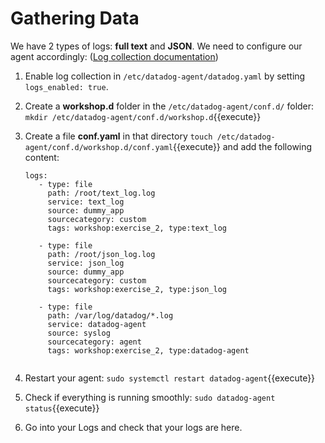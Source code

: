 # Gathering Data

We have 2 types of logs: **full text** and **JSON**. We need to configure our agent accordingly: (<a href="https://docs.datadoghq.com/logs/log_collection/" target="_datadog">Log collection documentation</a>)

1. Enable log collection in `/etc/datadog-agent/datadog.yaml` by setting `logs_enabled: true`. 
2. Create a  **workshop.d** folder in the `/etc/datadog-agent/conf.d/` folder: `mkdir /etc/datadog-agent/conf.d/workshop.d`{{execute}}
3. Create a file **conf.yaml** in that directory `touch /etc/datadog-agent/conf.d/workshop.d/conf.yaml`{{execute}} and add the following content:

    <pre><code>logs:
      - type: file
        path: /root/text_log.log
        service: text_log
        source: dummy_app
        sourcecategory: custom
        tags: workshop:exercise_2, type:text_log

      - type: file
        path: /root/json_log.log
        service: json_log
        source: dummy_app
        sourcecategory: custom
        tags: workshop:exercise_2, type:json_log

      - type: file
        path: /var/log/datadog/*.log
        service: datadog-agent
        source: syslog
        sourcecategory: agent
        tags: workshop:exercise_2, type:datadog-agent
    </code></pre>

4. Restart your agent:
  `sudo systemctl restart datadog-agent`{{execute}}

5. Check if everything is running smoothly:
  `sudo datadog-agent status`{{execute}}

6. Go into your Logs and check that your logs are here.
